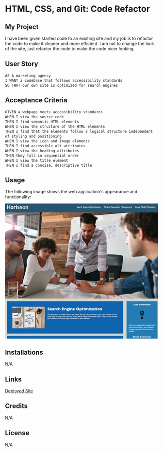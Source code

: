 # HTML, CSS, and Git: Code Refactor


## My Project

I have been given started code to an existing site and my job is to refactor the code to make it cleaner and more efficient. I am not to change the look of the site, just refactor the code to make the code nicer looking. 

## User Story

```
AS A marketing agency
I WANT a codebase that follows accessibility standards
SO THAT our own site is optimized for search engines
```

## Acceptance Criteria

```
GIVEN a webpage meets accessibility standards
WHEN I view the source code
THEN I find semantic HTML elements
WHEN I view the structure of the HTML elements
THEN I find that the elements follow a logical structure independent of styling and positioning
WHEN I view the icon and image elements
THEN I find accessible alt attributes
WHEN I view the heading attributes
THEN they fall in sequential order
WHEN I view the title element
THEN I find a concise, descriptive title
```

## Usage

The following image shows the web application's appearance and functionality:

![The Horiseon webpage includes a navigation bar, a header image, and cards with text and images at the bottom of the page.](./assets/images/home.png)

## Installations

N/A

## Links

[Deployed Site](https://gera1313.github.io/Horiseon/)

## Credits

N/A

## License

N/A